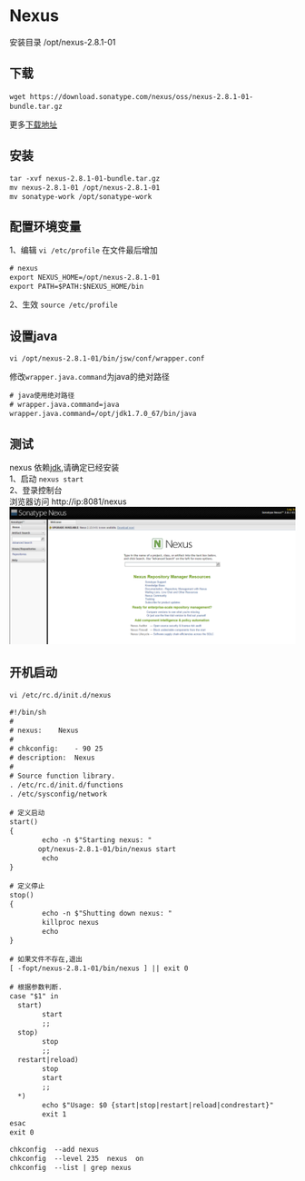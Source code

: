 # Nexus

安装目录 /opt/nexus-2.8.1-01

## 下载
`wget https://download.sonatype.com/nexus/oss/nexus-2.8.1-01-bundle.tar.gz`

更多[下载地址](https://support.sonatype.com/hc/en-us/articles/218238798)

## 安装
```
tar -xvf nexus-2.8.1-01-bundle.tar.gz
mv nexus-2.8.1-01 /opt/nexus-2.8.1-01
mv sonatype-work /opt/sonatype-work
```

## 配置环境变量
1、编辑 `vi /etc/profile` 在文件最后增加 <br>
```
# nexus
export NEXUS_HOME=/opt/nexus-2.8.1-01
export PATH=$PATH:$NEXUS_HOME/bin
```
2、生效 `source /etc/profile`

## 设置java
```
vi /opt/nexus-2.8.1-01/bin/jsw/conf/wrapper.conf
```
修改`wrapper.java.command`为java的绝对路径
```
# java使用绝对路径
# wrapper.java.command=java
wrapper.java.command=/opt/jdk1.7.0_67/bin/java
```

## 测试
nexus 依赖[jdk](jdk.md),请确定已经安装 <br>
1、启动 `nexus start` <br>
2、登录控制台 <br>
浏览器访问 http://ip:8081/nexus <br>
![nexus](../images/nexus-install.png)

## 开机启动
`vi /etc/rc.d/init.d/nexus`

```
#!/bin/sh
#
# nexus:    Nexus
#
# chkconfig:    - 90 25 
# description:  Nexus
#
# Source function library.
. /etc/rc.d/init.d/functions
. /etc/sysconfig/network
 
# 定义启动
start() 
{
        echo -n $"Starting nexus: "
       opt/nexus-2.8.1-01/bin/nexus start
        echo
}

# 定义停止
stop() 
{
        echo -n $"Shutting down nexus: "
        killproc nexus 
        echo
}

# 如果文件不存在,退出
[ -fopt/nexus-2.8.1-01/bin/nexus ] || exit 0
 
# 根据参数判断.
case "$1" in
  start)
        start
        ;;
  stop)
        stop
        ;;
  restart|reload)
        stop
        start
        ;;
  *)
        echo $"Usage: $0 {start|stop|restart|reload|condrestart}"
        exit 1
esac
exit 0
```


```
chkconfig  --add nexus
chkconfig  --level 235  nexus  on
chkconfig  --list | grep nexus
```

